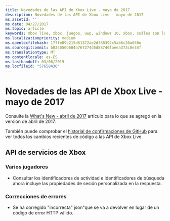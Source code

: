 ```yaml
---
title: Novedades de las API de Xbox Live - mayo de 2017
description: Novedades de las API de Xbox Live - mayo de 2017
ms.assetid: ''
ms.date: 04/27/2017
ms.topic: article
keywords: Xbox live, xbox, juegos, uwp, windows 10, xbox, cuáles son las novedades, mayo de 2017
ms.localizationpriority: medium
ms.openlocfilehash: 17ffe89c215d61372ae2df88392c5ab6c20a658e
ms.sourcegitcommit: b034650b684a767274d5d88746faeea373c8e34f
ms.translationtype: MT
ms.contentlocale: es-ES
ms.lasthandoff: 03/06/2019
ms.locfileid: "57658430"
---
```

# <a name="whats-new-for-the-xbox-live-apis---may-2017"></a>Novedades de las API de Xbox Live - mayo de 2017

Consulte la [What's New - abril de 2017](1704-whats-new.md) artículo para lo que se agregó en la versión de abril de 2017.

También puede comprobar el [historial de confirmaciones de GitHub](https://github.com/Microsoft/xbox-live-api/commits/master) para ver todos los cambios recientes de código a las API de Xbox Live.

## <a name="xbox-services-apis"></a>API de servicios de Xbox

### <a name="multiplayer"></a>Varios jugadores

* Consultar los identificadores de actividad e identificadores de búsqueda ahora incluye las propiedades de sesión personalizada en la respuesta.

### <a name="bug-fixes"></a>Correcciones de errores

* Se ha corregido "incorrecta" json"que se va a devolver en lugar de un código de error HTTP válido.
